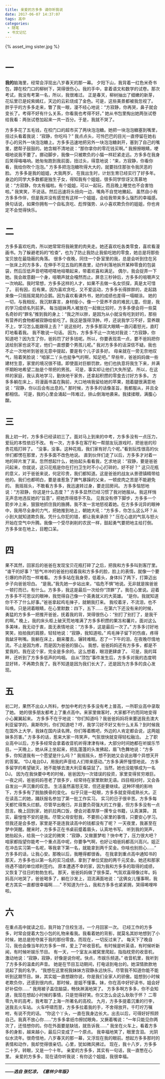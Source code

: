 ```yaml
---
title: 亲爱的方多多 请你听我说
date: 2017-06-07 14:37:07
tags: 高中
categories:
 - 随笔
 - 书文记忆
---
```


{% asset_img sister.jpg %}

# 一
**我的**脑海里，经常会浮现出八岁春天的那一幕。
夕阳下山，我背着一红色米奇书包，蹲在校门口的柳树下，哭得很伤心。我的手中，拿着语文和数学的试卷。那次考试，我没有考第一名，所以，我很难过。
正是春天，柳树抽出了细嫩的新芽，花坛里已是姹紫嫣红，天边的云彩烧成了金色。可是，这些美景都被我忽视了。
胖乎乎的方多多走来，瞥了我一眼，漫不经心地说：“方寂静，你再哭，鼻子就会变长了。考得不好有什么关系，你看我也考得不好。”
她从书包里掏出她两张试卷给我看：两张试卷加起来一共一百分。于是，我就不哭了。

<!-- more -->

方多多花了五毛钱，在校门口的超市买了两块泡泡糖。她把一块泡泡糖塞到嘴里，扭过头看着我说：“寂静，你吃吗？”
我点点头，可怜巴巴的目光一直停留在她右手心的另外一块泡泡糖上。方多多迅速地把另外一块泡泡糖剥开，塞到了自己的嘴里，腮帮子鼓鼓的。她含糊不清地说：“那你拿你的零花钱买啊。”
我擦擦眼睛，哽咽地说我不要了。挪动脚步，我像一只被欺负的小猫一样赶紧走远。方多多在我身后笑得咯咯响。她匆匆跑到我前面，扭过头，得意地说：“来，方寂静，你看你看，我给你吹个泡泡。”
方多多把泡泡糖吹得大大的，就要挡住那张令我厌恶的脸。
方多多是我的姐姐，大我两岁。
在我出生时，计划生育已经实行了好多年。身边的同学大多数都是独生子女，得知我有个姐姐，很多同学惊讶又羡慕地说：“方寂静，你太有福啦。有个姐姐，可以一起玩，而且晚上睡觉也不会害怕啦。”
我笑笑，不说话。然后迅速将头扭向一边，嘴角不自觉地撇起。
虽然自小有方多多作伴，但是我并没有感觉有这样一个姐姐，会给我带来多么强烈的幸福感。换句话说，如果你拥有一个自私贪吃、彪悍强势、从小喜欢欺负你的姐姐，你也肯定不会觉得快乐。

# 二
方多多喜欢吃肉，所以她常常将我碗里的肉夹走。她还喜欢吃各类零食，喜欢看漫画书。为了躲避老妈的“检查”，也为了防止我防止我偷吃她的零食，她总是将那些宝贝放在最隐蔽的角落。
很多个夜晚，同住一个卧室里的我，总是会听到住在另一张床上的方多多，在伸手不见五指的黑夜里，动作利落地拆开某种零食的包装袋，然后压低声音吧嗒吧嗒地咀嚼起来，带着欢喜和满足。
偶尔，我会捉弄一下她。我会故意翻一个身，咀嚼声就会嘎然而止。屏息三秒钟后，方多多的咀嚼声又一次响起。我时常想，方多多这样的人才，如果不去做一名女侦探，真是太可惜了。
前有因，后有果。因为喜欢贪吃，又不爱运动，方多多长得胖胖的，走起路来像一只摇摇晃晃的企鹅。因为喜欢看课外书，她的成绩也差得一塌糊涂。
她的一切，与我相反。我沉默寡言，身材瘦小，像一个营养不良的难民儿童。但是，我的学习成绩名列前茅。
每当姐妹两人被放在一起做比较时，方多多便会将一些莫名奇妙的“罪名”推到我的身上：“我之所以胖，是因为从小就没有吃到好的，那些有营养的食物都被寂静给偷吃了。我这是饿得浮肿。哼，还说我学习不好，营养跟不上，学习怎么能跟得上去？”
说这些时，方多多那双大眼睛一直闪着怒光，直盯盯地看着我。
我不敢说一句话。
因为，方多多不止一次地对我说：“方寂静，你知道吧？因为生了你，爸妈罚了好多钱呢。所以，你要表现乖一点，要不爸妈把你送给别家也说不定，他们一直想要个男孩儿呢。”
我对方多多的话深信不疑。我也不止一次地听到爸爸无意中提起，要是有个儿子该多好。
母亲就在一旁无奈地叹气，陪着笑脸说：“咱家二丫头也挺争气的啊，知足吧。”
早些年，爸爸妈妈做一些建材生意，家里的境况很不错。即使面对巨额罚款，他们也执意将我生下来，并满怀期盼地希望二胎是个带把的男孩。
可是，事实却让他们大失所望。
所以，在这样的家庭，我认真地学习，勤快地干家务，还拿起积攒的零食去讨好方多多。
方多多躺在床上，将漫画书盖在胸前，大口地啃我留给她的苹果，翘着腿很满意地说：“寂静，你以后会有出息的。”
那时候，方多多的话像圣旨，我都服从，并且全都相信。
可是，我的心里会涌起一阵难过，排山倒海地袭来。我揉揉眼，满腹心酸。

# 三
我上初一时，方多多已经读初三了。面对马上到来的中考，方多多没有一点压力，爱玩的本性依旧不改。
有一次，方多多在客厅和一帮朋友玩游戏时，把爸爸的珍贵花瓶打碎了。
“没事，没事。这种花瓶，我们家有好几个呢。”看到玩性很高的伙伴们都愣在那里，方多多面不改色地说。
直到伙伴们走了以后，方多多才对着一地的碎片发了呆。忽然想起什么，她抬起头看看我，乞求地说：“寂静，要是爸爸问起来，你就说，这只花瓶是你在打扫卫生时不小心打碎的，好不好？”
这只花瓶的意义，对于爸爸来说，何足珍贵，我们都知道。这是爸爸的战友从景德镇精带给他的。我们也都明白，要是谁惹急了脾气暴躁的父亲，一顿皮肉之苦是不能避免的。
我摇摇头，不敢看方多多，我迅速转过身，要走回房间。
方多多恼怒地说：“方寂静，你这是什么态度？”
方多多显然已经习惯了我对她服从。我这样悄无声息地违反她的“旨意”，把她弄得措手不及。
见我没有停下脚步，方多多一个箭步冲上来，狠狠地抓住我的胳膊。我不发一言地怒视着她。在方多多诧异的眼神中，我用尽全身的力气，把她推到地上，朝她大吼：“方多多，你怎么这么坏？从小到大就知道欺负我。凭什么你犯的错，都让我来承担？”
压在心底的气氛与怒火开始在空气中升腾。我像一个受尽剥削的农民一样，鼓起勇气要把地主给打倒。
方多多坐在地上，目瞪口呆。

# 四
果不其然，回家后的爸爸在发现宝贝花瓶打碎了之后，把我和方多多叫到客厅里。
“谁干的好事？”怒气冲冲的爸爸扫视着我和方多多的脸，脸上的表情，就像一个要引爆的炸药包一样难看。
方多多站在我身旁，低着头，身体抖了两下，打算迈出步子向爸爸坦白。
“是我。”我先她一步站出来，“临危不惧”地说。无非就是挨爸爸一顿打而已，有什么。方多多，我这是最后一次给你“顶罪”了。我在心里说。迎着方多多不可思议的眼神，我觉得自己像一个英勇就义的大英雄。
“是你。我就知道你干不了什么好事。”爸爸拿起鸡毛掸子，就朝我打来。
我咬着牙，不流泪，也不叫唤。只是闭着眼睛，在心里默数：四下，五下……
在第六下还没有来的时候，勇猛的方多多一把推开爸爸，抚着我的背，哭得很伤心：“别打了别打了，是我干的啊。”
晚上，我的床头柜上破天荒地堆满了方多多积攒的果冻和薯片。面对这么多美味，我无动于衷，面无表情地说：“方多多，这是最后一次了。”
方多多讨好地笑笑，拍拍我的肩膀，轻轻地说：“寂静，我知道啦。”
鸡毛掸子留下的伤痕，疼得我龇牙咧嘴。我躺在床上，翻来覆去，辗转难眠。忍了一下午的泪，在夜晚尽情地流。不止是因为疼，而是因为爸爸的狠心。
我想，爸爸妈妈还有方多多，都是不爱我的。我在这个家，完全是多余的。这么想着，眼泪更肆虐了。
可是，我的耳畔，还听到了方多多低声的呜咽。
自从“顶包”事件发生后，方多多对我的态度明显好转，不再欺负我了。我不知道是因为我们长大了，还是因为方多多的良心发现。

# 五
初二时，果然不出众人所料，参加中考的方多多没有考上普高，一所职业高中录取了她。
她的很多朋友都考上了重点高中。来家里做客时，大家都不约而同地变得小心翼翼起来。
方多多不在乎地说：“你们知道吗？我爸爸妈妈将来要送我去澳大利亚留学的，奥斯吹列，你们知道吧？哼，我学习好不好又有什么关系？到时候我在国外上大学，我妹在国内读名牌。你们等着瞧吧，外边的人肯定都会说，这两姐妹多厉害。”
方多多的话，惹来大家一阵笑声，气氛很快就变得轻松融洽。
上了职业高中以后，方多多经常会拿着收音机听得津津有味，大部分时间她都在听娱乐节目。一天晚上，她从床上坐起来，把乱蓬蓬的头发拂起，眉飞色舞地说：“方多多，你知道我有一个愿望是什么吗？”
我摇摇头，想不到她又会说出哪个异想天开的答案。
“DJ,电台DJ，用我的声音给人们带来感动。”方多多满怀憧憬地说。
方多多留学的希望破灭，她不能够去澳大利亚看袋鼠了。当然，她也没能够成为一名DJ。
因为在我快要中考的时候，爸爸因为一次错误的投资，家里变得贫穷艰巨。一夜之间，爸爸妈妈苍老了很多岁，经常待在家里默默无语。四目相对时，又会各自发出一声沉重的叹息。
生活虽然喜怒无常，但还是要继续。这种环境的影响下，方多多有了脱胎换骨的变化。
似乎只是一眨眼，方多多就变得成熟长大。正在读高二的她，踊跃报名参加了第一批工作实习。
实习的日子很辛苦。方多多每天都忙得焦头烂额。尽管早出晚归，并且要负荷强大的工作量，但方多多没有一点怨言。晚上回到家，她扒拉两口饭，便会对着厚厚一摞专业书籍，认真演算。
其实，最惶惶不安的是我。尽管父母安慰我，不要担心家里的事情，只要安心学习。但我还是会多想，家里是不是连我读高中的钱都没有了呢？
一天夜里，我甚至在梦中哭醒。醒来时，方多多正在书桌前蹙着眉头，认真地书写。
听到我的哭声，她抬起头，给我一个淡定的微笑：“寂静，又做噩梦啦？快中考了，压力很大吧？咱家都指望你能考一个重点高中呢，你要争气啊，也好让咱爸妈都高兴高兴。姐正在冲击实习第一名呢，等我拿下第一名，就能拿到两千奖金。你啥也别担心……”
方多多的话，让我心安。那晚以后，我睡得都很香。
在我拿到重点高中通知书的那天，方多多也以第一名的实习成绩，拿到了单位奖励的两千元奖金。她还和那家待遇不错的单位顺利签约。
原本遭遇不幸的家，因为我和方多多的取得的成绩，又恢复了往日的勃勃生机。
那天，爸爸妈妈做了很多菜，气氛欢喜得像过年。妈妈高兴地哭了，爸爸喝多了，躺在沙发上，泪流满面地说：“这俩女儿懂事啊，我老方其实一直都很幸福啊……”
不知道为什么，我和方多多也紧紧拥，哭得唏哩哗啦。

# 六
在重点高中就读之后，我开始了住校生活，一个月回家一次。
已经工作的方多多，时常会提着大包小包的礼物来看我。我看着她的背影，就莫名其妙地想到了小时候，她总是抢夺属于我的那份零食。而现在，一切反过来了。
每天下了晚自习，我也会像当年的方多多一样，爱上了听收音机。有时候是听英语，有时候听新闻，有时候听娱乐节目。
有一天，一个室友从被窝里爬起，指指枕旁的收音机，激动地说：“寂静，寂静，好像是说你呢。快点，市娱乐频道。”
收音机里，我听到了方多多的温柔的声音。
她是在节目互动期间，打电话到电台的。她深情款款地说起了我的名字。
“我想在这里祝我妹妹方寂静永远快乐。尽管我不知道你能不能听到这期节目。妹，其实姐一直想跟你说，你是我们全家人的骄傲。姐想到小时候老欺负你，还感到很内疚。那时候，是姐不懂事。妹，你在高中好好读书，姐会好好补偿你……”
我用被子盖住脑袋，畅快淋漓地哭了。
方多多啊方多多，你不会知道，我现在想起小时候的事情，只是觉得好笑。你又怎么会这么耿耿于怀？
二零零九年的高考，我考取了上海一所著名的高校。
九月，方多多提着沉重的行李，送我去火车站。
火车呼啸而至，方多多拉着我的手，不舍得放开。千叮咛万嘱咐，有说不完的话。
“你这个丫头，一直在我身边长大。出去以后，可得好好照顾自己。我真不放心你……”方多多拿纸巾擦拭眼角，又撅着嘴说：“一年只能见你两次了，还怪想你的。你在外面要是缺钱，就告诉我……”
我坐在火车上，看着方多多的身影，越来越小，最后只变成了一个原点。
我幸福地笑了，眼里含泪。
光阴似水流年。很奇怪地，八岁春天的那一幕，又浮现在我的眼前。想起方多多那时的表情和动作，我却觉得很亲切。心里，犹如微风拂过。
现在，我十八岁，方多多二十岁。转眼，又是一个十年。
亲爱的方多多，其实有一句话，我一直憋在心里。
亲爱的方多多，现在请你听我说：有你这个姐姐，我很幸福。


---
***——选自 张忆凉，《意林少年版》***